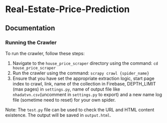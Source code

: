 # Real-Estate-Price-Prediction

## Documentation

### Running the Crawler

To run the crawler, follow these steps:

1. Navigate to the `house_price_scraper` directory using the command: `cd house_price_scraper`
2. Run the crawler using the command: `scrapy crawl {spider_name}`
3. Ensure that you have set the appropriate extraction logic, start page index to crawl, link, name of the collection in Firebase, DEPTH_LIMIT (max pages) in `settings.py`, name of output file like `nhadatvn.csv`(uncomment in `settings.py` to export) and a new name log file (sometime need to reset) for your own spider.

Note: The `test.py` file can be used to check the URL and HTML content existence. The output will be saved in `output.html`.

